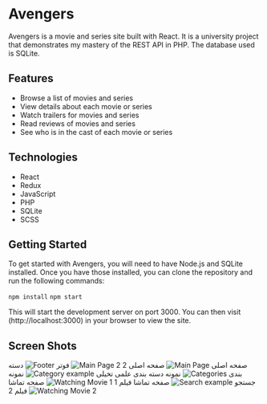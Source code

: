 # Avengers
Avengers is a movie and series site built with React. It is a university project that demonstrates my mastery of the REST API in PHP. The database used is SQLite.

## Features
+ Browse a list of movies and series
+ View details about each movie or series
+ Watch trailers for movies and series
+ Read reviews of movies and series
+ See who is in the cast of each movie or series
## Technologies
+ React
+ Redux
+ JavaScript
+ PHP
+ SQLite
+ SCSS
## Getting Started
To get started with Avengers, you will need to have Node.js and SQLite installed. Once you have those installed, you can clone the repository and run the following commands:

```npm install```
```npm start```

This will start the development server on port 3000. You can then visit (http://localhost:3000) in your browser to view the site.
## Screen Shots
صفحه اصلی
![Main Page](https://github.com/user-attachments/assets/d2dc799c-391a-4aac-89f0-f92cbf8eafe1)
صفحه اصلی 2
![Main Page 2](https://github.com/user-attachments/assets/6abf8fdf-abfe-432f-b5eb-1478c5baa7be)
فوتر
![Footer](https://github.com/user-attachments/assets/440c5630-ff77-4a81-952e-a8393a4b6b61)
دسته بندی
![Categories](https://github.com/user-attachments/assets/aa6bb978-d63d-4a40-8483-8628692af88b)
نمونه دسته بندی علمی تخیلی
![Category example](https://github.com/user-attachments/assets/0aa6c025-6d0d-427a-9a5d-8fa038d5ebff)
نمونه جستجو
![Search example](https://github.com/user-attachments/assets/b9225a77-7ad1-49d3-b0da-efc29b9335cc)
صفحه تماشا فیلم 1
![Watching Movie 1](https://github.com/user-attachments/assets/11597d40-d4ee-411d-b4a6-6a177b209b31)
صفحه تماشا فیلم 2
![Watching Movie 2](https://github.com/user-attachments/assets/09968efe-d824-465f-bad2-e8a32747dbc2)
